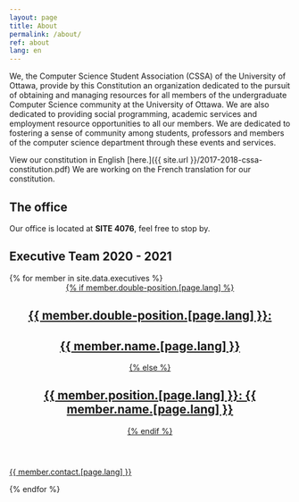 ```yaml
---
layout: page
title: About
permalink: /about/
ref: about
lang: en
---
```


We, the Computer Science Student Association (CSSA) of the University of Ottawa, provide by this Constitution an organization dedicated to the pursuit of obtaining and managing resources for all members of the undergraduate Computer Science community at the University of Ottawa. We are also dedicated to providing social programming, academic services and employment resource opportunities to all our members. We are dedicated to fostering a sense of community among students, professors and members of the computer science department through these events and services.

View our constitution in English [here.]({{ site.url }}/2017-2018-cssa-constitution.pdf) We are working on the French translation for our constitution.

## The office
Our office is located at <b>SITE 4076</b>, feel free to stop by.

## Executive Team 2020 - 2021

<section class="post-feed">
	{% for member in site.data.executives %}
	<a class="post-card" href="mailto:{{ member.contact.[page.lang] }}">
		<header class="post-card-header">
			<div class="post-card-image" style="background-image: url(&quot;/images/team/{{member.photo}}&quot;);"></div>
			<div class="post-card-tags"></div>
			{% if member.double-position.[page.lang] %}
            	<h2 class="post-card-title">{{ member.double-position.[page.lang] }}:</h2>
				<h2 class="post-card-title">{{ member.name.[page.lang] }}</h2>
			{% else %}
				<h2 class="post-card-title">{{ member.position.[page.lang] }}: {{ member.name.[page.lang] }}</h2>
          	{% endif %}
		</header>
		<section class="post-card-excerpt">
			<p>{{ member.contact.[page.lang] }}</p>
		</section>
	</a>
	{% endfor %}
</section>